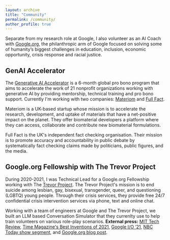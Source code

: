 ```yaml
---
layout: archive
title: "Community"
permalink: /community/
author_profile: true
---
```


Separate from my research role at Google, I also volunteer as an AI Coach with [Google.org](https://www.google.org), the philanthropic arm of Google focused on solving some of humanity’s biggest challenges in education, inclusion, economic opportunity, crisis response and racial justice.

## GenAI Accelerator

The [Generative AI Accelerator](https://blog.google/outreach-initiatives/google-org/google-generative-ai-accelerator-nonprofits/) is a 6-month global pro bono program that aims to accelerate the work of 21 nonprofit organizations working with generative AI by providing mentorship, technical training and pro bono support. Currently I'm working with two companies: [Materiom](https://materiom.org/) and [Full Fact](https://fullfact.org/). 

Materiom is a UK-based startup whose mission is to accelerate the research, development, and uptake of materials that have a net-positive impact on the planet. They offer biomaterial developers a platform where they can access, collaborate and contribute new biomaterial formulations. 

Full Fact is the UK's independent fact checking organisation. Their mission is to promote accuracy and accountability in public debate by systematically fact checking claims made by politicians, public figures, and the media. 

## Google.org Fellowship with The Trevor Project

During 2020-2021, I was Technical Lead for a Google.org Fellowship working with The [Trevor Project](https://www.thetrevorproject.org). The Trevor Project's mission is to end suicide among lesbian, gay, bisexual, transgender, queer, and questioning (LGBTQ) young people. Through their crisis services, they provide free 24/7 confidential crisis intervention services via phone, text and online chat. 

Working with a team of engineers at Google and The Trevor Project, we built an LLM based Conversation Simulator that they currenlty use to help train volunteers on various role-play scenarios. **External press:** [MIT Tech Review](https://www.technologyreview.com/2021/02/26/1020010/trevor-project-ai-suicide-hotline-training), [Time Magazine's Best Inventions of 2021](https://time.com/collection/best-inventions-2021/6113112/crisis-contact-simulator/), [Google I/O ‘21](https://www.youtube.com/watch?v=qKkjCQlS1g4&t=1545s), [NBC Today show segment](https://www.today.com/video/how-the-trevor-project-uses-technology-to-help-save-lives-92848709676), and [Google.org blog post](https://blog.google/outreach-initiatives/google-org/trevor-project/).
